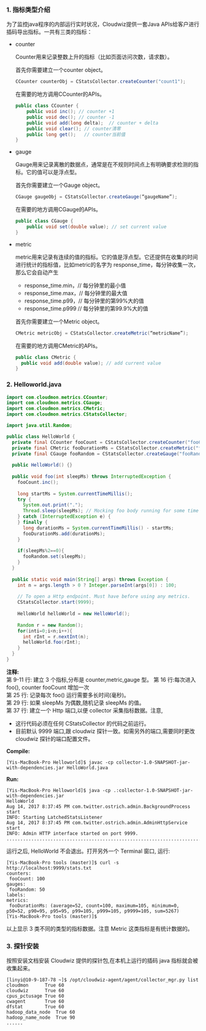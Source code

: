 ### 1. 指标类型介绍
为了监控java程序的内部运行实时状况，Cloudwiz提供一套Java APIs给客户进行插码导出指标。一共有三类的指标：

- counter

  Counter用来记录整数上升的指标（比如页面访问次数，请求数）。

  首先你需要建立一个counter object。
  ```java
  CCounter counterObj = CStatsCollector.createCounter("count1");
  ```
  在需要的地方调用CCounter的APIs。
  ```java
  public class CCounter {
      public void inc(); // counter +1
      public void dec(); // counter -1
      public void add(long delta);  // counter + delta
      public void clear(); // counter清零
      public long get();   // counter当前值
  }
  ```

- gauge

  Gauge用来记录离散的数据点，通常是在不规则时间点上有明确要求检测的指标。它的值可以是浮点型。

  首先你需要建立一个Gauge object。
  ```java
  CGauge gaugeObj = CStatsCollector.createGauge(“gaugeName”);
  ```
  在需要的地方调用CGauge的APIs。
  ```java
  public class CGauge {
      public void set(double value); // set current value
  }
  ```

- metric

  metric用来记录有连续的值的指标。它的值是浮点型。它还提供在收集的时间进行统计的指标值，比如metric的名字为 response_time，每分钟收集一次，那么它会自动产生
  - response_time.min，// 每分钟里的最小值
  - response_time.max，// 每分钟里的最大值
  - response_time.p99，// 每分钟里的第99%大的值
  - response_time.p999  // 每分钟里的第99.9%大的值

  首先你需要建立一个Metric object。
  ```java
  CMetric metricObj = CStatsCollector.createMetric(“metricName”);
  ```
  在需要的地方调用CMetric的APIs。
  ```java
  public class CMetric {
    public void add(double value); // add current value
  }
  ```



### 2. Helloworld.java
```java
import com.cloudmon.metrics.CCounter;
import com.cloudmon.metrics.CGauge;
import com.cloudmon.metrics.CMetric;
import com.cloudmon.metrics.CStatsCollector;

import java.util.Random;

public class HelloWorld {
  private final CCounter fooCount = CStatsCollector.createCounter("fooCount");
  private final CMetric fooDurationMs = CStatsCollector.createMetric("fooDurationMs");
  private final CGauge fooRandom = CStatsCollector.createGauge("fooRandom");
  
  public HelloWorld() {}
  
  public void foo(int sleepMs) throws InterruptedException {
    fooCount.inc();
    
    long startMs = System.currentTimeMillis();
    try {
      System.out.print(".");
      Thread.sleep(sleepMs); // Mocking foo body running for some time
    } catch (InterruptedException e) {
    } finally {
      long durationMs = System.currentTimeMillis() - startMs;
      fooDurationMs.add(durationMs);
    }
    
    if(sleepMs%2==0){
      fooRandom.set(sleepMs);
    }
  }
  
  public static void main(String[] args) throws Exception {
    int n = args.length > 0 ? Integer.parseInt(args[0]) : 100;
    
    // To open a Http endpoint. Must have before using any metrics.
    CStatsCollector.start(9999);
    
    HelloWorld helloWorld = new HelloWorld();
    
    Random r = new Random();
    for(inti=0;i<n;i++){
      int rInt = r.nextInt(n);
      helloWorld.foo(rInt);
    }
  }
}
```

**注释:**        
第 9-11 行: 建立 3 个指标,分布是 counter,metric,gauge 型。 第 16 行:每次进入 foo(), counter fooCount 增加一次        
第 25 行: 记录每次 foo() 运行需要多长时间(毫秒)。         
第 29 行: 如果 sleepMs 为偶数,随机记录 sleepMs 的值。        
第 37 行: 建立一个 Http 端口,以便 collector 采集指标数据。注意,
  - 这行代码必须在任何 CStatsCollector 的代码之前运行。
  - 目前默认 9999 端口,跟 cloudwiz 探针一致。如需另外的端口,需要同时更改 cloudwiz 探针的端口配置文件。

**Compile:**
```shell
[Yis-MacBook-Pro Helloworld]$ javac -cp collector-1.0-SNAPSHOT-jar-with-dependencies.jar HelloWorld.java
```

**Run:**
```shell
[Yis-MacBook-Pro Helloworld]$ java -cp .:collector-1.0-SNAPSHOT-jar-with-dependencies.jar
HelloWorld
Aug 14, 2017 8:37:45 PM com.twitter.ostrich.admin.BackgroundProcess start
INFO: Starting LatchedStatsListener
Aug 14, 2017 8:37:45 PM com.twitter.ostrich.admin.AdminHttpService start
INFO: Admin HTTP interface started on port 9999.
....................................................................................................
```

运行之后, HelloWorld 不会退出。打开另外一个 Terminal 窗口, 运行:
```shell
[Yis-MacBook-Pro tools (master)]$ curl -s http://localhost:9999/stats.txt
counters:
 fooCount: 100
gauges:
 fooRandom: 50
labels: 
metrics:
 fooDurationMs: (average=52, count=100, maximum=105, minimum=0, p50=52, p90=95, p95=95, p99=105, p999=105, p9999=105, sum=5267)
[Yis-MacBook-Pro tools (master)]$
```

以上显示 3 类不同的类型的指标数据。注意 Metric 这类指标是有统计数据的。



### 3. 探针安装
按照安装文档安装 Cloudwiz 提供的探针包,在本机上运行的插码 java 指标就会被收集起来。
```shell
[linyi@10-9-187-78 ~]$ /opt/cloudwiz-agent/agent/collector_mgr.py list
cloudmon      True 60
cloudwiz      True 60
cpus_pctusage True 60
cwagent       True 60
dfstat        True 60
hadoop_data_node  True 60
hadoop_name_node  True 90
......
```
